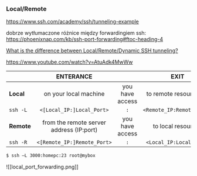 ### Local/Remote
https://www.ssh.com/academy/ssh/tunneling-example  

dobrze wytłumaczone różnice między forwardingiem ssh:  
https://phoenixnap.com/kb/ssh-port-forwarding#ftoc-heading-4  

[What is the difference between Local/Remote/Dynamic SSH tunneling?](https://serverfault.com/questions/272754/what-is-the-difference-between-local-remote-dynamic-ssh-tunneling)

https://www.youtube.com/watch?v=AtuAdk4MwWw

|  | ENTERANCE |  | EXIT |  |
| :--- | :--: | :--: | :--: | ---: |
| **Local** | on your local machine | you have access | to remote resources at |  |
| `ssh -L` | `<[Local_IP:]Local_Port>` | `:` | `<Remote_IP:Remote_Port>` | `user@server` |
| **Remote** | from the remote server address (IP:port) | you have access | to local resources |  |
| `ssh -R` | `<[Remote_IP:]Remote_Port>` | `:` | `<Local_IP:Local_Port>` | `user@server` |
```bash
$ ssh –L 3000:homepc:23 root@mybox
```
![[local_port_forwarding.png]]